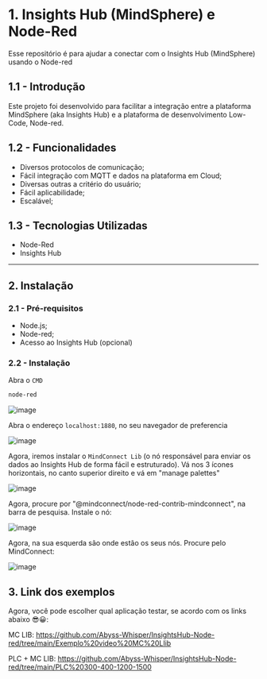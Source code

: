 # 1. Insights Hub (MindSphere) e Node-Red
Esse repositório é para ajudar a conectar com o Insights Hub (MindSphere) usando o Node-red
## 1.1 - Introdução

Este projeto foi desenvolvido para facilitar a integração entre a plataforma MindSphere (aka Insights Hub) e a plataforma de desenvolvimento Low-Code, Node-red.

## 1.2 - Funcionalidades

- Diversos protocolos de comunicação;
- Fácil integração com MQTT e dados na plataforma em Cloud;
- Diversas outras a critério do usuário;
- Fácil aplicabilidade;
- Escalável;

## 1.3 - Tecnologias Utilizadas

- Node-Red
- Insights Hub
  
---
## 2. Instalação

### 2.1 - Pré-requisitos

- Node.js;
- Node-red;
- Acesso ao Insights Hub (opcional)

### 2.2 - Instalação

Abra o `CMD`

```bash
node-red
```
![image](https://github.com/Abyss-Whisper/InsightsHub-Node-red/assets/61059576/09490c64-f473-47a8-a29d-de58befaa2c8)

Abra o endereço `localhost:1880`, no seu navegador de preferencia

![image](https://github.com/Abyss-Whisper/InsightsHub-Node-red/assets/61059576/042f4db2-2246-49f1-9115-6e38c0425c55)

Agora, iremos instalar o `MindConnect Lib` (o nó responsável para enviar os dados ao Insights Hub de forma fácil e estruturado).
Vá nos 3 ícones horizontais, no canto superior direito e vá em "manage palettes"

![image](https://github.com/Abyss-Whisper/InsightsHub-Node-red/assets/61059576/dba854f5-6c2a-41c0-a14c-4bdbddf8e699)

Agora, procure por "@mindconnect/node-red-contrib-mindconnect", na barra de pesquisa.
Instale o nó:

![image](https://github.com/Abyss-Whisper/InsightsHub-Node-red/assets/61059576/b7ca3e5a-8355-4b7e-9d71-f02afbd950a1)

Agora, na sua esquerda são onde estão os seus nós. Procure pelo MindConnect:

![image](https://github.com/Abyss-Whisper/InsightsHub-Node-red/assets/61059576/51c0f5ac-3d85-4587-95e4-114a00dadaba)


## 3. Link dos exemplos
Agora, você pode escolher qual aplicação testar, se acordo com os links abaixo 😎😀:


MC LIB: https://github.com/Abyss-Whisper/InsightsHub-Node-red/tree/main/Exemplo%20video%20MC%20LIib

PLC + MC LIB: https://github.com/Abyss-Whisper/InsightsHub-Node-red/tree/main/PLC%20300-400-1200-1500

